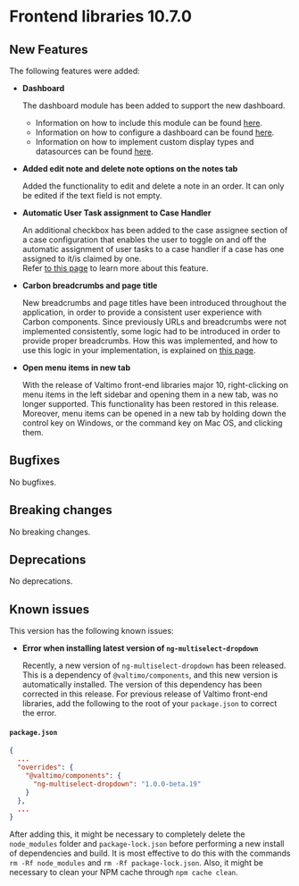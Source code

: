 # Frontend libraries 10.7.0

## New Features

The following features were added:
* **Dashboard**

  The dashboard module has been added to support the new dashboard.
  - Information on how to include this module can be found [here](/getting-started/modules/core/dashboard.md).
  - Information on how to configure a dashboard can be found [here](/using-valtimo/dashboard/dashboard.md).
  - Information on how to implement custom display types and datasources can be found [here](/extending-valtimo/dashboard/dashboard.md).

* **Added edit note and delete note options on the notes tab**

  Added the functionality to edit and delete a note in an order. It can only be edited if the text field is not empty.

* **Automatic User Task assignment to Case Handler**

  An additional checkbox has been added to the case assignee section of a case configuration that enables the user to 
  toggle on and off the automatic assignment of user tasks to a case handler if a case has one assigned to it/is 
  claimed by one.  
  Refer [to this page](/using-valtimo/document/automatic-task-assignment.md) to learn more about this feature.

* **Carbon breadcrumbs and page title**

  New breadcrumbs and page titles have been introduced throughout the application, in order to provide a consistent user
  experience with Carbon components. Since previously URLs and breadcrumbs were not implemented consistently, some
  logic had to be introduced in order to provide proper breadcrumbs. How this was implemented, and how to use this logic
  in your implementation, is explained on [this page](/reference/user-interface/breadcrumbs.md).

* **Open menu items in new tab**

  With the release of Valtimo front-end libraries major 10, right-clicking on menu items in the left sidebar and opening
  them in a new tab, was no longer supported. This functionality has been restored in this release. Moreover, menu items
  can be opened in a new tab by holding down the control key on Windows, or the command key on Mac OS, and clicking them.

## Bugfixes

No bugfixes.

## Breaking changes

No breaking changes.

## Deprecations

No deprecations.

## Known issues

This version has the following known issues:

* **Error when installing latest version of `ng-multiselect-dropdown`**

  Recently, a new version of `ng-multiselect-dropdown` has been released. This is a dependency of `@valtimo/components`,
  and this new version is automatically installed. The version of this dependency has been corrected in this release.
  For previous release of Valtimo front-end libraries, add the following to the root of your `package.json` to correct
  the error.

#### **`package.json`**

```json
{
  ...
  "overrides": {
    "@valtimo/components": {
      "ng-multiselect-dropdown": "1.0.0-beta.19"
    }
  },
  ...
}
```

  After adding this, it might be necessary to completely delete the `node_modules` folder and `package-lock.json` before
  performing a new install of dependencies and build. It is most effective to do this with the commands
  `rm -Rf node_modules` and `rm -Rf package-lock.json`. Also, it might be necessary to clean your NPM cache through
  `npm cache clean`.
    
